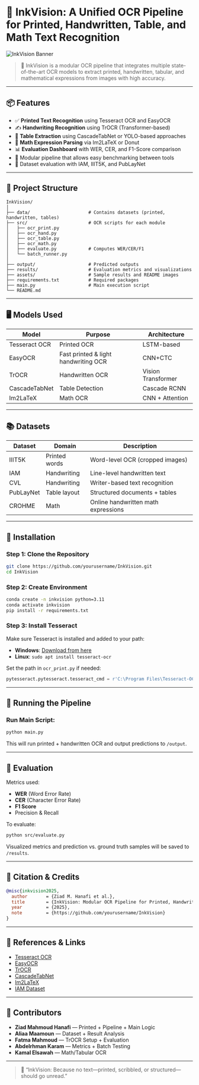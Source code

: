 
# 🧠 InkVision: A Unified OCR Pipeline for Printed, Handwritten, Table, and Math Text Recognition

![InkVision Banner](https://raw.githubusercontent.com/yourusername/inkvision/main/assets/banner.png)

> 📌 InkVision is a modular OCR pipeline that integrates multiple state-of-the-art OCR models to extract printed, handwritten, tabular, and mathematical expressions from images with high accuracy.

---

## 📦 Features

- ✅ **Printed Text Recognition** using Tesseract OCR and EasyOCR
- ✍️ **Handwriting Recognition** using TrOCR (Transformer-based)
- 📐 **Table Extraction** using CascadeTabNet or YOLO-based approaches
- 🧮 **Math Expression Parsing** via Im2LaTeX or Donut
- 📊 **Evaluation Dashboard** with WER, CER, and F1-Score comparison
- 🔁 Modular pipeline that allows easy benchmarking between tools
- 🧪 Dataset evaluation with IAM, IIIT5K, and PubLayNet

---

## 🚀 Project Structure

```
InkVision/
│
├── data/                      # Contains datasets (printed, handwritten, tables)
├── src/                       # OCR scripts for each module
│   ├── ocr_print.py
│   ├── ocr_hand.py
│   ├── ocr_table.py
│   ├── ocr_math.py
│   ├── evaluate.py            # Computes WER/CER/F1
│   └── batch_runner.py
│
├── output/                    # Predicted outputs
├── results/                   # Evaluation metrics and visualizations
├── assets/                    # Sample results and README images
├── requirements.txt           # Required packages
├── main.py                    # Main execution script
└── README.md
```

---

## 🖥️ Models Used

| Model         | Purpose                  | Architecture      |
|---------------|---------------------------|--------------------|
| Tesseract OCR | Printed OCR               | LSTM-based         |
| EasyOCR       | Fast printed & light handwriting OCR | CNN+CTC |
| TrOCR         | Handwritten OCR           | Vision Transformer |
| CascadeTabNet | Table Detection           | Cascade RCNN       |
| Im2LaTeX      | Math OCR                  | CNN + Attention    |

---

## 📚 Datasets

| Dataset     | Domain         | Description                          |
|-------------|----------------|--------------------------------------|
| IIIT5K      | Printed words  | Word-level OCR (cropped images)      |
| IAM         | Handwriting    | Line-level handwritten text          |
| CVL         | Handwriting    | Writer-based text recognition        |
| PubLayNet   | Table layout   | Structured documents + tables        |
| CROHME      | Math           | Online handwritten math expressions  |

---

## 🧰 Installation

### Step 1: Clone the Repository

```bash
git clone https://github.com/yourusername/InkVision.git
cd InkVision
```

### Step 2: Create Environment

```bash
conda create -n inkvision python=3.11
conda activate inkvision
pip install -r requirements.txt
```

### Step 3: Install Tesseract

Make sure Tesseract is installed and added to your path:

- **Windows**: [Download from here](https://github.com/tesseract-ocr/tesseract)
- **Linux**: `sudo apt install tesseract-ocr`

Set the path in `ocr_print.py` if needed:

```python
pytesseract.pytesseract.tesseract_cmd = r'C:\Program Files\Tesseract-OCR\tesseract.exe'
```

---

## 🏃 Running the Pipeline

### Run Main Script:

```bash
python main.py
```

This will run printed + handwritten OCR and output predictions to `/output`.

---

## 🧪 Evaluation

Metrics used:
- **WER** (Word Error Rate)
- **CER** (Character Error Rate)
- **F1 Score**
- Precision & Recall

To evaluate:

```bash
python src/evaluate.py
```

Visualized metrics and prediction vs. ground truth samples will be saved to `/results`.

---

## 📜 Citation & Credits

```bibtex
@misc{inkvision2025,
  author       = {Ziad M. Hanafi et al.},
  title        = {InkVision: Modular OCR Pipeline for Printed, Handwritten, Table, and Math Recognition},
  year         = {2025},
  note         = {https://github.com/yourusername/InkVision}
}
```

---

## 🔗 References & Links

- [Tesseract OCR](https://github.com/tesseract-ocr/tesseract)
- [EasyOCR](https://github.com/JaidedAI/EasyOCR)
- [TrOCR](https://huggingface.co/microsoft/trocr-base-handwritten)
- [CascadeTabNet](https://github.com/DevashishPrasad/CascadeTabNet)
- [Im2LaTeX](https://github.com/harvardnlp/im2markup)
- [IAM Dataset](https://fki.tic.heia-fr.ch/databases/iam-handwriting-database)

---

## 👥 Contributors

- **Ziad Mahmoud Hanafi** — Printed + Pipeline + Main Logic  
- **Aliaa Maamoun** — Dataset + Result Analysis  
- **Fatma Mahmoud** — TrOCR Setup + Evaluation  
- **Abdelrhman Karam** — Metrics + Batch Testing  
- **Kamal Elsawah** — Math/Tabular OCR

---

> 🧠 “InkVision: Because no text—printed, scribbled, or structured—should go unread.”

